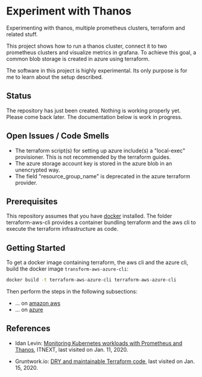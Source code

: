 # Experiment with Thanos

Experimenting with thanos, multiple prometheus clusters, terraform and related stuff.

This project shows how to run a thanos cluster, connect it to two prometheus clusters and visualize metrics in grafana. To achieve this goal, a common blob storage is created in azure using terraform.

The software in this project is highly experimental. Its only purpose is for me to learn about the setup described.

## Status

The repository has just been created. Nothing is working properly yet. Please come back later. The documentation below is work in progress.

## Open Issues / Code Smells

* The terraform script(s) for setting up azure include(s) a "local-exec" provisioner. This is not recommended by the terraform guides.
* The azure storage account key is stored in the azure blob in an unencrypted way.
* The field "resource_group_name" is deprecated in the azure terraform provider.

## Prerequisites

This repository assumes that you have [docker](https://www.docker.com/) installed. The folder terraform-aws-cli provides a container bundling terraform and the aws cli to execute the terraform infrastructure as code.

## Getting Started

To get a docker image containing terraform, the aws cli and the azure cli, build the docker image `transform-aws-azure-cli`:

```sh
docker build -t terraform-aws-azure-cli terraform-aws-azure-cli
```

Then perform the steps in the following subsections:

* ... on [amazon aws](docs/aws.md)
* ... on [azure](docs/azure.md)

## References

* Idan Levin: [Monitoring Kubernetes workloads with Prometheus and Thanos](https://itnext.io/monitoring-kubernetes-workloads-with-prometheus-and-thanos-4ddb394b32c), ITNEXT, last visited on Jan. 11, 2020.

* Gruntwork.io: [DRY and maintainable Terraform code](https://terragrunt.gruntwork.io/), last visited on Jan. 15, 2020.
